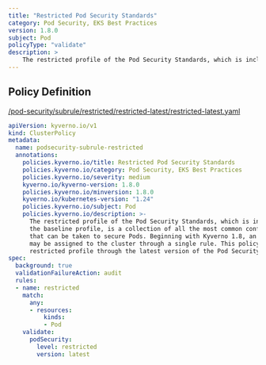 ```yaml
---
title: "Restricted Pod Security Standards"
category: Pod Security, EKS Best Practices
version: 1.8.0
subject: Pod
policyType: "validate"
description: >
    The restricted profile of the Pod Security Standards, which is inclusive of the baseline profile, is a collection of all the most common configurations that can be taken to secure Pods. Beginning with Kyverno 1.8, an entire profile may be assigned to the cluster through a single rule. This policy configures the restricted profile through the latest version of the Pod Security Standards cluster wide.
---
```


## Policy Definition
<a href="https://github.com/kyverno/policies/raw/main//pod-security/subrule/restricted/restricted-latest/restricted-latest.yaml" target="-blank">/pod-security/subrule/restricted/restricted-latest/restricted-latest.yaml</a>

```yaml
apiVersion: kyverno.io/v1
kind: ClusterPolicy
metadata:
  name: podsecurity-subrule-restricted
  annotations:
    policies.kyverno.io/title: Restricted Pod Security Standards
    policies.kyverno.io/category: Pod Security, EKS Best Practices
    policies.kyverno.io/severity: medium
    kyverno.io/kyverno-version: 1.8.0
    policies.kyverno.io/minversion: 1.8.0
    kyverno.io/kubernetes-version: "1.24"
    policies.kyverno.io/subject: Pod
    policies.kyverno.io/description: >-
      The restricted profile of the Pod Security Standards, which is inclusive of
      the baseline profile, is a collection of all the most common configurations
      that can be taken to secure Pods. Beginning with Kyverno 1.8, an entire profile
      may be assigned to the cluster through a single rule. This policy configures the
      restricted profile through the latest version of the Pod Security Standards cluster wide.
spec:
  background: true
  validationFailureAction: audit
  rules:
  - name: restricted
    match:
      any:
      - resources:
          kinds:
          - Pod
    validate:
      podSecurity:
        level: restricted
        version: latest
```
